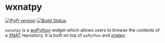 wxnatpy
=======


[![PyPi version](https://img.shields.io/pypi/v/wxnatpy.svg)](https://pypi.python.org/pypi/wxnatpy/)
[![Build Status](https://travis-ci.org/pauldmccarthy/wxnatpy.svg?branch=master)](https://travis-ci.org/pauldmccarthy/wxnatpy)


`wxnatpy` is a [wxPython](https://www.wxpython.org) widget which allows users
to browse the contents of a [XNAT](https://xnat.org) repository. It is built
on top of `wxPython` and
[xnatpy](https://bitbucket.org/bigr_erasmusmc/xnatpy).
